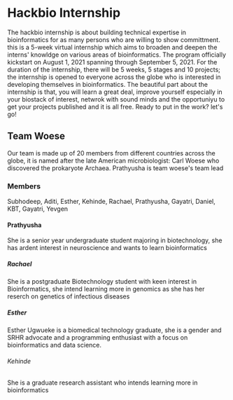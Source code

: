 # Hackbio Internship

The hackbio internship is about building technical expertise in bioinformatics for as many persons who are willing to show committment. this is a 5-week virtual internship which aims to broaden and deepen the interns' knowldge on various areas of bioinformatics. The program officially kickstart on August 1, 2021 spanning through September 5, 2021. For the duration of the internship, there will be 5 weeks, 5 stages and 10 projects; the internship is opened to everyone across the globe who is interested in developing themselves in bioinformatics. The beautiful part about the internship is that, you will learn a great deal, improve yourself especially in your biostack of interest, netwrok with sound minds and the opportuniyu to get your projects published and it is all free. Ready to put in the work? let's go!

## Team Woese
Our team is made up of 20 members from different countries across the globe, it is named after the late American microbiologist: Carl Woese who discovered the prokaryote Archaea. Prathyusha is team woese's team lead

### Members
Subhodeep, Aditi, Esther, Kehinde, Rachael, Prathyusha, Gayatri, Daniel, KBT, Gayatri, Yevgen

#### Prathyusha
She is a senior year undergraduate student majoring in biotechnology, she has ardent interest in neuroscience and wants to learn bioinformatics

##### Rachael
She is a postgraduate Biotechnology student with keen interest in Bioinformatics, she intend learning more in genomics as she has her reserch on genetics of infectious diseases

##### Esther
Esther Ugwueke is a biomedical technology graduate, she is a gender and SRHR advocate and a programming enthusiast with a focus on bioinformatics and data science.

###### Kehinde
She is a graduate research assistant who intends learning more in bioinformatics

